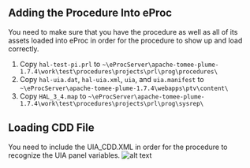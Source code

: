 ## Adding the Procedure Into eProc
You need to make sure that you have the procedure as well as all of its assets loaded into eProc in order for the procedure to show up and load correctly.
1. Copy `hal-test-pi.prl` to `~\eProcServer\apache-tomee-plume-1.7.4\work\test\procedures\projects\prl\prog\procedures\`
2. Copy `hal-uia.dat`, `hal-uia.xml`, `uia`, and `uia.manifest` to `~\eProcServer\apache-tomee-plume-1.7.4\webapps\ptv\content\`
3. Copy `HAL_3_4.map` to `~\eProcServer\apache-tomee-plume-1.7.4\work\test\procedures\projects\prl\prog\sysrep\`

## Loading CDD File
You need to include the UIA_CDD.XML in order for the procedure to recognize the UIA panel variables.
![alt text](https://github.com/ddelago/UIA-Panel-Ice-Publisher/blob/master/documentation/ePat1.png)
